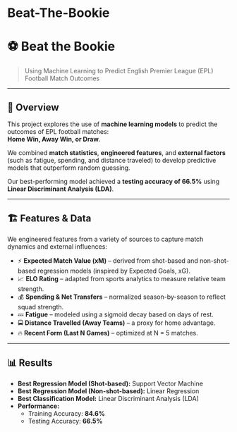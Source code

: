 # Beat-The-Bookie

# ⚽ Beat the Bookie  

> Using Machine Learning to Predict English Premier League (EPL) Football Match Outcomes  

---

## 📖 Overview  
This project explores the use of **machine learning models** to predict the outcomes of EPL football matches:  
**Home Win, Away Win, or Draw**.  

We combined **match statistics**, **engineered features**, and **external factors** (such as fatigue, spending, and distance traveled) to develop predictive models that outperform random guessing.  

Our best-performing model achieved a **testing accuracy of 66.5%** using **Linear Discriminant Analysis (LDA)**.  

---

## 🏗️ Features & Data  
We engineered features from a variety of sources to capture match dynamics and external influences:  
- ⚡ **Expected Match Value (xM)** – derived from shot-based and non-shot-based regression models (inspired by Expected Goals, xG).  
- 📈 **ELO Rating** – adapted from sports analytics to measure relative team strength.  
- 💰 **Spending & Net Transfers** – normalized season-by-season to reflect squad strength.  
- 💤 **Fatigue** – modeled using a sigmoid decay based on days of rest.  
- 🚍 **Distance Travelled (Away Teams)** – a proxy for home advantage.  
- 🔥 **Recent Form (Last N Games)** – optimized at N = 5 matches.  

---

## 📊 Results  
- **Best Regression Model (Shot-based):** Support Vector Machine  
- **Best Regression Model (Non-shot-based):** Linear Regression  
- **Best Classification Model:** Linear Discriminant Analysis (LDA)  
- **Performance:**  
  - Training Accuracy: **84.6%**  
  - Testing Accuracy: **66.5%**  

